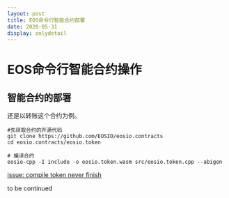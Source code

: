 ```yaml
---
layout: post
title: EOS命令行智能合约部署
date: 2020-05-31
display: onlydetail  
---
```


# EOS命令行智能合约操作

## 智能合约的部署

还是以转账这个合约为例。

```
#先获取合约的开源代码
git clone https://github.com/EOSIO/eosio.contracts
cd eosio.contracts/eosio.token
```

```
# 编译合约
eosio-cpp -I include -o eosio.token.wasm src/eosio.token.cpp --abigen
```

[issue: compile token never finish](https://github.com/EOSIO/eosio.cdt/issues/471)

to be continued

